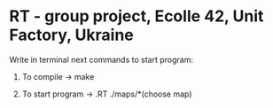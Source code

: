 # RT - group project, Ecolle 42, Unit Factory, Ukraine


Write in terminal next commands to start program:

1) To compile       ->    make

2) To start program ->    .RT ./maps/*(choose map)

